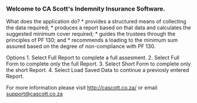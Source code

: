 ### Welcome to CA Scott's Indemnity Insurance Software.

What does the application do?
    * provides a structured means of collecting the data required;
    * produces a report based on that data and calculates the suggested minimum cover required;
    * guides the trustees through the principles of PF 130; and
    * recommends a loading to the minimum sum assured based on the degree of non-compliance with PF 130.

Options
    1. Select Full Report to complete a full assesment.
    2. Select Full Form to complete only the full Report.
    3. Select Short Form to complete only the short Report.
    4. Select Load Saved Data to continue a previosly entered Report.


For more information please visit http://cascott.co.za/ or email support@cascott.co.za

